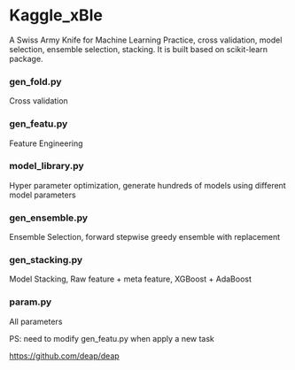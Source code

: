 # Kaggle_xBle
A Swiss Army Knife for Machine Learning Practice, cross validation, model selection, ensemble selection, stacking. It is built based on scikit-learn package.

### gen_fold.py
Cross validation

### gen_featu.py
Feature Engineering

### model_library.py
Hyper parameter optimization, generate hundreds of models using different model parameters

### gen_ensemble.py
Ensemble Selection, forward stepwise greedy ensemble with replacement

### gen_stacking.py
Model Stacking, Raw feature + meta feature, XGBoost + AdaBoost

### param.py
All parameters

PS: need to modify gen_featu.py when apply a new task


https://github.com/deap/deap
